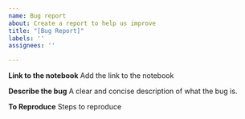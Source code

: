 ```yaml
---
name: Bug report
about: Create a report to help us improve
title: "[Bug Report]"
labels: ''
assignees: ''

---
```


**Link to the notebook**
Add the link to the notebook

**Describe the bug**
A clear and concise description of what the bug is.

**To Reproduce**
Steps to reproduce
